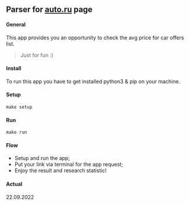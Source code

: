 ## Parser for [auto.ru](https://auto.ru/) page


#### General

This app provides you an opportunity to check the avg price for car offers list.
> Just for fun :)


#### Install

To run this app you have to get installed python3 & pip on your machine.


#### Setup

`make setup`


#### Run

`make run`


#### Flow

- Setup and run the app;
- Put your link via terminal for the app request;
- Enjoy the result and research statistic!


#### Actual

22.09.2022

